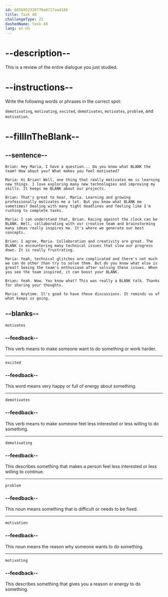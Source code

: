 ```yaml
---
id: 6856952328770a0717aa4186
title: Task 40
challengeType: 22
dashedName: task-40
lang: en-US
---
```


<!-- REVIEW -->

# --description--

This is a review of the entire dialogue you just studied.

# --instructions--

Write the following words or phrases in the correct spot:

`demotivating`, `motivating`, `excited`, `demotivates`, `motivates`, `problem`, and `motivation`.

# --fillInTheBlank--

## --sentence--

`Brian: Hey Maria, I have a question... Do you know what BLANK the team? How about you? What makes you feel motivated?`

`Maria: Hi Brian! Well, one thing that really motivates me is learning new things. I love exploring many new technologies and improving my skills. It keeps me BLANK about our projects.`

`Brian: That's great to hear, Maria. Learning and growing professionally motivates me a lot. But you know what BLANK me sometimes? Dealing with many tight deadlines and feeling like I'm rushing to complete tasks.`

`Maria: I can understand that, Brian. Racing against the clock can be BLANK. Well, collaborating with our creative team and brainstorming many ideas really inspires me. It's where we generate our best concepts.`

`Brian: I agree, Maria. Collaboration and creativity are great. The BLANK is encountering many technical issues that slow our progress down. It is really frustrating.`

`Maria: Yeah, technical glitches are complicated and there's not much we can do other than try to solve them. But do you know what else is great? Seeing the team's enthusiasm after solving these issues. When you see the team inspired, it can boost your BLANK.`

`Brian: Yeah. Wow. You know what? This was really a BLANK talk. Thanks for sharing your thoughts.`

`Maria: Anytime. It's good to have these discussions. It reminds us of what keeps us going.`

## --blanks--

`motivates`

### --feedback--

This verb means to make someone want to do something or work harder.

---

`excited`

### --feedback--

This word means very happy or full of energy about something.

---

`demotivates`

### --feedback--

This verb means to make someone feel less interested or less willing to do something.

---

`demotivating`

### --feedback--

This describes something that makes a person feel less interested or less willing to continue.

---

`problem`

### --feedback--

This noun means something that is difficult or needs to be fixed.

---

`motivation`

### --feedback--

This noun means the reason why someone wants to do something.

---

`motivating`

### --feedback--

This describes something that gives you a reason or energy to do something.
